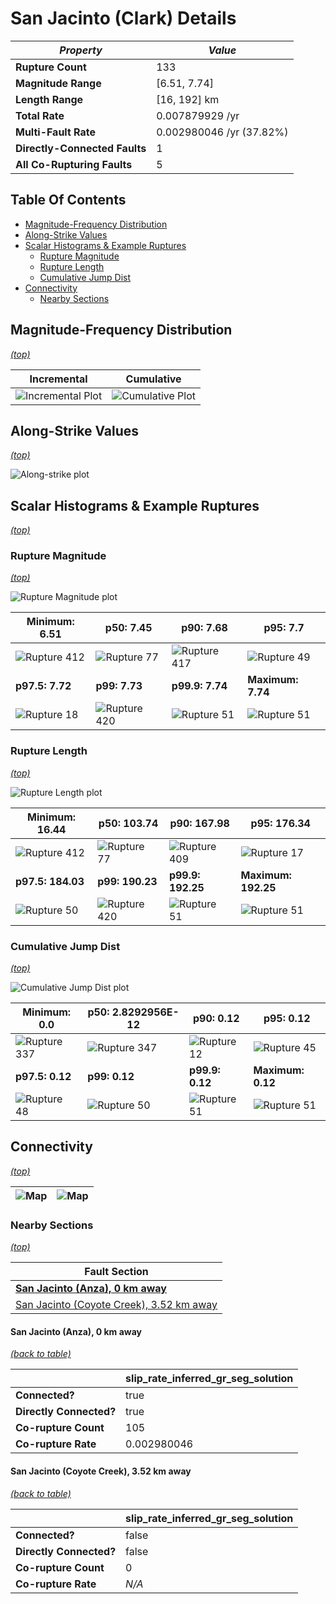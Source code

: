 # San Jacinto (Clark) Details

| _Property_ | _Value_ |
|-----|-----|
| **Rupture Count** | 133 |
| **Magnitude Range** | [6.51, 7.74] |
| **Length Range** | [16, 192] km |
| **Total Rate** | 0.007879929 /yr |
| **Multi-Fault Rate** | 0.002980046 /yr (37.82%) |
| **Directly-Connected Faults** | 1 |
| **All Co-Rupturing Faults** | 5 |

## Table Of Contents
* [Magnitude-Frequency Distribution](#magnitude-frequency-distribution)
* [Along-Strike Values](#along-strike-values)
* [Scalar Histograms & Example Ruptures](#scalar-histograms--example-ruptures)
  * [Rupture Magnitude](#rupture-magnitude)
  * [Rupture Length](#rupture-length)
  * [Cumulative Jump Dist](#cumulative-jump-dist)
* [Connectivity](#connectivity)
  * [Nearby Sections](#nearby-sections)

## Magnitude-Frequency Distribution
_[(top)](#table-of-contents)_

| Incremental | Cumulative |
|-----|-----|
| ![Incremental Plot](resources/sect_mfd.png) | ![Cumulative Plot](resources/sect_mfd_cumulative.png) |

## Along-Strike Values
_[(top)](#table-of-contents)_

![Along-strike plot](resources/sect_along_strike.png)

## Scalar Histograms & Example Ruptures
_[(top)](#table-of-contents)_

### Rupture Magnitude
_[(top)](#table-of-contents)_

![Rupture Magnitude plot](resources/hist_MAG.png)

| **Minimum: 6.51** | **p50: 7.45** | **p90: 7.68** | **p95: 7.7** |
|-----|-----|-----|-----|
| ![Rupture 412](resources/rupture_412.png) | ![Rupture 77](resources/rupture_77.png) | ![Rupture 417](resources/rupture_417.png) | ![Rupture 49](resources/rupture_49.png) |
| **p97.5: 7.72** | **p99: 7.73** | **p99.9: 7.74** | **Maximum: 7.74** |
| ![Rupture 18](resources/rupture_18.png) | ![Rupture 420](resources/rupture_420.png) | ![Rupture 51](resources/rupture_51.png) | ![Rupture 51](resources/rupture_51.png) |

### Rupture Length
_[(top)](#table-of-contents)_

![Rupture Length plot](resources/hist_LENGTH.png)

| **Minimum: 16.44** | **p50: 103.74** | **p90: 167.98** | **p95: 176.34** |
|-----|-----|-----|-----|
| ![Rupture 412](resources/rupture_412.png) | ![Rupture 77](resources/rupture_77.png) | ![Rupture 409](resources/rupture_409.png) | ![Rupture 17](resources/rupture_17.png) |
| **p97.5: 184.03** | **p99: 190.23** | **p99.9: 192.25** | **Maximum: 192.25** |
| ![Rupture 50](resources/rupture_50.png) | ![Rupture 420](resources/rupture_420.png) | ![Rupture 51](resources/rupture_51.png) | ![Rupture 51](resources/rupture_51.png) |

### Cumulative Jump Dist
_[(top)](#table-of-contents)_

![Cumulative Jump Dist plot](resources/hist_CUM_JUMP_DIST.png)

| **Minimum: 0.0** | **p50: 2.8292956E-12** | **p90: 0.12** | **p95: 0.12** |
|-----|-----|-----|-----|
| ![Rupture 337](resources/rupture_337.png) | ![Rupture 347](resources/rupture_347.png) | ![Rupture 12](resources/rupture_12.png) | ![Rupture 45](resources/rupture_45.png) |
| **p97.5: 0.12** | **p99: 0.12** | **p99.9: 0.12** | **Maximum: 0.12** |
| ![Rupture 48](resources/rupture_48.png) | ![Rupture 50](resources/rupture_50.png) | ![Rupture 51](resources/rupture_51.png) | ![Rupture 51](resources/rupture_51.png) |


## Connectivity
_[(top)](#table-of-contents)_

| ![Map](resources/corupture_count.png) | ![Map](resources/corupture_rate.png) |
|-----|-----|

### Nearby Sections
_[(top)](#table-of-contents)_

| Fault Section |
|-----|
| [**San Jacinto (Anza), 0 km away**](#san-jacinto-anza-0-km-away) |
| [San Jacinto (Coyote Creek), 3.52 km away](#san-jacinto-coyote-creek-352-km-away) |

#### San Jacinto (Anza), 0 km away
[_(back to table)_](#nearby-sections)

|  | slip_rate_inferred_gr_seg_solution |
|-----|-----|
| **Connected?** | true |
| **Directly Connected?** | true |
| **Co-rupture Count** | 105 |
| **Co-rupture Rate** | 0.002980046 |
#### San Jacinto (Coyote Creek), 3.52 km away
[_(back to table)_](#nearby-sections)

|  | slip_rate_inferred_gr_seg_solution |
|-----|-----|
| **Connected?** | false |
| **Directly Connected?** | false |
| **Co-rupture Count** | 0 |
| **Co-rupture Rate** | _N/A_ |
